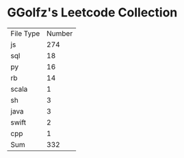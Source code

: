 # GGolfz's Leetcode Collection

<table><tr><td>File Type</td><td>Number</td></tr><tr><td>js</td><td>274</td></tr><tr><td>sql</td><td>18</td></tr><tr><td>py</td><td>16</td></tr><tr><td>rb</td><td>14</td></tr><tr><td>scala</td><td>1</td></tr><tr><td>sh</td><td>3</td></tr><tr><td>java</td><td>3</td></tr><tr><td>swift</td><td>2</td></tr><tr><td>cpp</td><td>1</td></tr><tr><td>Sum</td><td>332</td></tr></table>